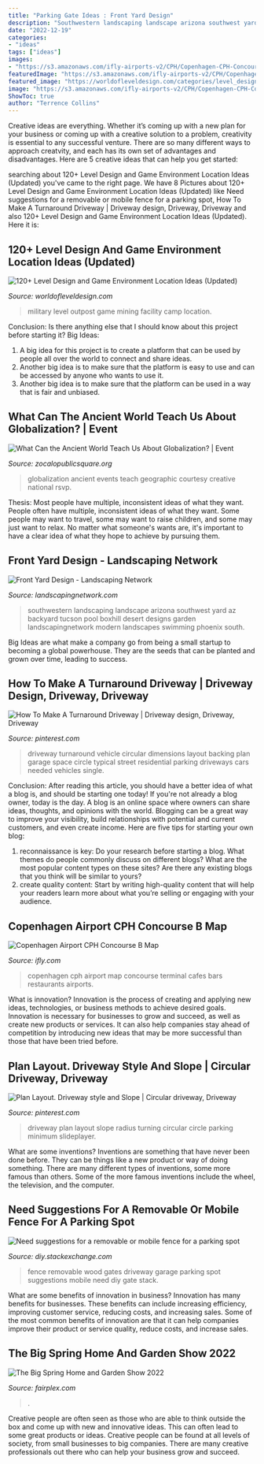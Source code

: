 ```yaml
---
title: "Parking Gate Ideas : Front Yard Design"
description: "Southwestern landscaping landscape arizona southwest yard az backyard tucson pool boxhill desert designs garden landscapingnetwork modern landscapes swimming phoenix south"
date: "2022-12-19"
categories:
- "ideas"
tags: ["ideas"]
images:
- "https://s3.amazonaws.com/ifly-airports-v2/CPH/Copenhagen-CPH-ConcourseB.jpg"
featuredImage: "https://s3.amazonaws.com/ifly-airports-v2/CPH/Copenhagen-CPH-ConcourseB.jpg"
featured_image: "https://worldofleveldesign.com/categories/level_design_tutorials/100_level_design_ideas/images/074-militaryoutpost-by-nicolai-duerbaum.jpg"
image: "https://s3.amazonaws.com/ifly-airports-v2/CPH/Copenhagen-CPH-ConcourseB.jpg"
ShowToc: true
author: "Terrence Collins"
---
```



Creative ideas are everything. Whether it’s coming up with a new plan for your business or coming up with a creative solution to a problem, creativity is essential to any successful venture. There are so many different ways to approach creatvity, and each has its own set of advantages and disadvantages. Here are 5 creative ideas that can help you get started: 

	

		
searching about 120+ Level Design and Game Environment Location Ideas (Updated) you've came to the right page. We have 8 Pictures about 120+ Level Design and Game Environment Location Ideas (Updated) like Need suggestions for a removable or mobile fence for a parking spot, How To Make A Turnaround Driveway | Driveway design, Driveway, Driveway and also 120+ Level Design and Game Environment Location Ideas (Updated). Here it is:
		
    
## 120+ Level Design And Game Environment Location Ideas (Updated)

<img loading=lazy src="https://worldofleveldesign.com/categories/level_design_tutorials/100_level_design_ideas/images/074-militaryoutpost-by-nicolai-duerbaum.jpg" onerror="this.onerror=null;this.src='https://tse3.mm.bing.net/th?id=OIP.V2M2xEA2Vl4jBu4opXQBzwHaE8&amp;pid=15.1';" alt="120+ Level Design and Game Environment Location Ideas (Updated)">

_Source: worldofleveldesign.com_

>military level outpost game mining facility camp location. 

	

Conclusion: Is there anything else that I should know about this project before starting it?
Big Ideas:
1. A big idea for this project is to create a platform that can be used by people all over the world to connect and share ideas.
2. Another big idea is to make sure that the platform is easy to use and can be accessed by anyone who wants to use it.
3. Another big idea is to make sure that the platform can be used in a way that is fair and unbiased.

    
## What Can The Ancient World Teach Us About Globalization? | Event

<img loading=lazy src="https://www.zocalopublicsquare.org/wp-content/uploads/2017/03/6.7.17-Globalization-LEAD-e1489446050761.jpg" onerror="this.onerror=null;this.src='https://tse1.mm.bing.net/th?id=OIP.fTlhyhtpmo2fS1tMElfvaQHaEy&amp;pid=15.1';" alt="What Can the Ancient World Teach Us About Globalization? | Event">

_Source: zocalopublicsquare.org_

>globalization ancient events teach geographic courtesy creative national rsvp. 

	

Thesis: Most people have multiple, inconsistent ideas of what they want.
People often have multiple, inconsistent ideas of what they want. Some people may want to travel, some may want to raise children, and some may just want to relax. No matter what someone's wants are, it's important to have a clear idea of what they hope to achieve by pursuing them.

    
## Front Yard Design - Landscaping Network

<img loading=lazy src="http://images.landscapingnetwork.com/pictures/images/900x705Max/swimming-pool_6/southwest-landscape-design-boxhill-landscape-design_3397.jpg" onerror="this.onerror=null;this.src='https://tse4.mm.bing.net/th?id=OIP.RbZp41k-BvJKZPDSWUqFBQHaE8&amp;pid=15.1';" alt="Front Yard Design - Landscaping Network">

_Source: landscapingnetwork.com_

>southwestern landscaping landscape arizona southwest yard az backyard tucson pool boxhill desert designs garden landscapingnetwork modern landscapes swimming phoenix south. 

	

Big Ideas are what make a company go from being a small startup to becoming a global powerhouse. They are the seeds that can be planted and grown over time, leading to success.

    
## How To Make A Turnaround Driveway | Driveway Design, Driveway, Driveway

<img loading=lazy src="https://i.pinimg.com/736x/95/12/91/951291d7c447cf60f5130854e8280e1f--driveway-landscaping-driveway-design.jpg" onerror="this.onerror=null;this.src='https://tse3.mm.bing.net/th?id=OIP.DkhnsCDshuXf_ecbS1rWfAHaGb&amp;pid=15.1';" alt="How To Make A Turnaround Driveway | Driveway design, Driveway, Driveway">

_Source: pinterest.com_

>driveway turnaround vehicle circular dimensions layout backing plan garage space circle typical street residential parking driveways cars needed vehicles single. 

	

Conclusion: After reading this article, you should have a better idea of what a blog is, and should be starting one today!
If you're not already a blog owner, today is the day. A blog is an online space where owners can share ideas, thoughts, and opinions with the world. Blogging can be a great way to improve your visibility, build relationships with potential and current customers, and even create income. Here are five tips for starting your own blog: 
1. reconnaissance is key: Do your research before starting a blog. What themes do people commonly discuss on different blogs? What are the most popular content types on these sites? Are there any existing blogs that you think will be similar to yours? 
2. create quality content: Start by writing high-quality content that will help your readers learn more about what you’re selling or engaging with your audience.

    
## Copenhagen Airport CPH Concourse B Map

<img loading=lazy src="https://s3.amazonaws.com/ifly-airports-v2/CPH/Copenhagen-CPH-ConcourseB.jpg" onerror="this.onerror=null;this.src='https://tse1.mm.bing.net/th?id=OIP.-h333SnCWS02VYWDMp0acAHaFw&amp;pid=15.1';" alt="Copenhagen Airport CPH Concourse B Map">

_Source: ifly.com_

>copenhagen cph airport map concourse terminal cafes bars restaurants airports. 

	

What is innovation?
Innovation is the process of creating and applying new ideas, technologies, or business methods to achieve desired goals. Innovation is necessary for businesses to grow and succeed, as well as create new products or services. It can also help companies stay ahead of competition by introducing new ideas that may be more successful than those that have been tried before.

    
## Plan Layout. Driveway Style And Slope | Circular Driveway, Driveway

<img loading=lazy src="https://i.pinimg.com/736x/91/f8/22/91f82237142b24853ccbec3b63f0df0f.jpg" onerror="this.onerror=null;this.src='https://tse2.mm.bing.net/th?id=OIP.Lss88nU510I3GussSpvwzAHaFj&amp;pid=15.1';" alt="Plan Layout. Driveway style and Slope | Circular driveway, Driveway">

_Source: pinterest.com_

>driveway plan layout slope radius turning circular circle parking minimum slideplayer. 

	

What are some inventions?
Inventions are something that have never been done before. They can be things like a new product or way of doing something. There are many different types of inventions, some more famous than others. Some of the more famous inventions include the wheel, the television, and the computer.

    
## Need Suggestions For A Removable Or Mobile Fence For A Parking Spot

<img loading=lazy src="https://i.stack.imgur.com/OObX1.jpg" onerror="this.onerror=null;this.src='https://tse2.mm.bing.net/th?id=OIP.sk8waxsFhOEWJufTOej9wgHaFj&amp;pid=15.1';" alt="Need suggestions for a removable or mobile fence for a parking spot">

_Source: diy.stackexchange.com_

>fence removable wood gates driveway garage parking spot suggestions mobile need diy gate stack. 

	

What are some benefits of innovation in business?
Innovation has many benefits for businesses. These benefits can include increasing efficiency, improving customer service, reducing costs, and increasing sales. Some of the most common benefits of innovation are that it can help companies improve their product or service quality, reduce costs, and increase sales.

    
## The Big Spring Home And Garden Show 2022

<img loading=lazy src="https://fairplex.com/images/default-source/logos/2020/home.jpg?sfvrsn=fd1f3e71_1" onerror="this.onerror=null;this.src='https://tse3.mm.bing.net/th?id=OIP.x1csdxbnXb_H_GXZOhRlsAHaCx&amp;pid=15.1';" alt="The Big Spring Home and Garden Show 2022">

_Source: fairplex.com_

>. 

	

Creative people are often seen as those who are able to think outside the box and come up with new and innovative ideas. This can often lead to some great products or ideas. Creative people can be found at all levels of society, from small businesses to big companies. There are many creative professionals out there who can help your business grow and succeed.

